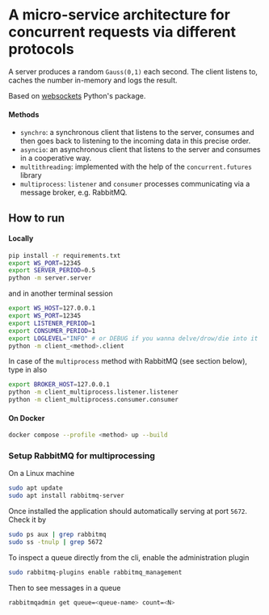# A micro-service architecture for concurrent requests via different protocols
A server produces a random `Gauss(0,1)` each second. The client listens to,
caches the number in-memory and logs the result.

Based on [websockets](https://github.com/python-websockets/websockets) Python's package.

#### Methods
* `synchro`: a synchronous client that listens to the server, consumes
and then goes back to listening to the incoming data in this 
precise order.
* `asyncio`: an asynchronous client that listens to the server and consumes in a cooperative way. 
* `multithreading`: implemented with the help of the `concurrent.futures` library
* `multiprocess`: `listener` and `consumer` processes communicating via a message broker, e.g. RabbitMQ.

## How to run

#### Locally
```bash
pip install -r requirements.txt
export WS_PORT=12345
export SERVER_PERIOD=0.5
python -m server.server
```
and in another terminal session
```bash
export WS_HOST=127.0.0.1
export WS_PORT=12345
export LISTENER_PERIOD=1
export CONSUMER_PERIOD=1
export LOGLEVEL="INFO" # or DEBUG if you wanna delve/drow/die into it
python -m client_<method>.client
```

In case of the `multiprocess` method with RabbitMQ (see section below), type in also
```bash
export BROKER_HOST=127.0.0.1
python -m client_multiprocess.listener.listener
python -m client_multiprocess.consumer.consumer
```

#### On Docker
```bash
docker compose --profile <method> up --build
```

### Setup RabbitMQ for multiprocessing
On a Linux machine
```bash
sudo apt update
sudo apt install rabbitmq-server
```

Once installed the application should automatically serving at port `5672`. Check it by
```bash
sudo ps aux | grep rabbitmq
sudo ss -tnulp | grep 5672 
``` 

To inspect a queue directly from the cli, enable the administration plugin
```bash
sudo rabbitmq-plugins enable rabbitmq_management
```

Then to see messages in a queue
```bash
rabbitmqadmin get queue=<queue-name> count=<N>
```
